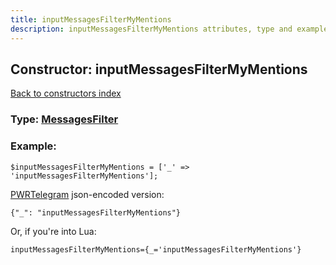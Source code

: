```yaml
---
title: inputMessagesFilterMyMentions
description: inputMessagesFilterMyMentions attributes, type and example
---
```

## Constructor: inputMessagesFilterMyMentions  
[Back to constructors index](index.md)






### Type: [MessagesFilter](../types/MessagesFilter.md)


### Example:

```
$inputMessagesFilterMyMentions = ['_' => 'inputMessagesFilterMyMentions'];
```  

[PWRTelegram](https://pwrtelegram.xyz) json-encoded version:

```
{"_": "inputMessagesFilterMyMentions"}
```


Or, if you're into Lua:  


```
inputMessagesFilterMyMentions={_='inputMessagesFilterMyMentions'}

```


